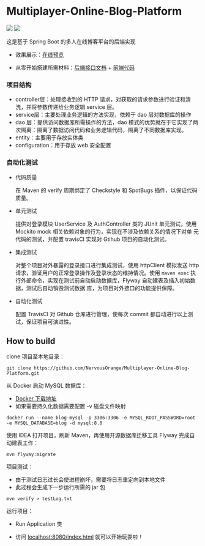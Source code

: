 # Multiplayer-Online-Blog-Platform
[![](https://img.shields.io/badge/Travis-CI-brightgreen)](https://travis-ci.com/NervousOrange/Multiplayer-Online-Blog-Platform) [![](https://img.shields.io/badge/微信-联系作者-brightgreen)](https://s2.ax1x.com/2020/03/06/3bV0L8.jpg)

这是基于 Spring Boot 的多人在线博客平台的后端实现

* 效果展示：[在线预览](https://jirengu-inc.github.io/vue-blog-preview/)

* 从零开始搭建所需材料：[后端接口文档](interface-doc.md) + [前端代码](https://github.com/jirengu-inc/vue-blog-preview)

### 项目结构

- controller层：处理接收到的 HTTP 请求，对获取的请求参数进行验证和清洗，并将参数传递给业务逻辑 service 层。
- service层：主要处理业务逻辑的方法实现，依赖于 dao 层对数据库的操作
- dao 层：提供访问数据库所需操作的方法，dao 模式的优势就在于它实现了两次隔离：隔离了数据访问代码和业务逻辑代码，隔离了不同数据库实现。
- entity：主要用于存放实体类
- configuration：用于存放 web 安全配置

### 自动化测试

* 代码质量

  在 Maven 的 verify 周期绑定了 Checkstyle 和 SpotBugs 插件，以保证代码质量。

* 单元测试

  提供对登录模块 UserService 及 AuthController 类的 JUnit 单元测试，使用 Mockito mock 相关依赖对象的行为，实现在不涉及依赖关系的情况下对单 元代码的测试，并配置 travisCI 实现对 Gtihub 项目的自动化测试。

* 集成测试

  对整个项目对外暴露的登录接口进行集成测试，使用 httpClient 模拟发送 http 请求，验证用户的正常登录操作及登录状态的维持情况。使用 `maven exec` 执行外部命令，实现在测试前自动启动数据库，Flyway 自动建表及插入初始数据，测试后自动销毁测试数据 库，为项目对外接口的功能提供保障。

* 自动化测试

  配置 TravisCI 对 Github 仓库进行管理，使每次 commit 都自动进行以上测试，保证项目可演进性。

## How to build

clone 项目至本地目录：

```shell
git clone https://github.com/NervousOrange/Multiplayer-Online-Blog-Platform.git
```

从 Docker 启动 MySQL 数据库：

* [Docker 下载地址](https://www.docker.com/)
* 如果需要持久化数据需要配置 -v 磁盘文件映射

```shell
docker run --name blog-mysql -p 3306:3306 -e MYSQL_ROOT_PASSWORD=root -e MYSQL_DATABASE=blog -d mysql:8.0
```

使用 IDEA 打开项目，刷新 Maven，再使用开源数据库迁移工具 Flyway 完成自动建表工作：

```shell
mvn flyway:migrate
```

项目测试：

* 由于测试日志过长会使进程崩坏，需要将日志重定向到本地文件
* 此过程会生成下一步运行所需的 jar 包

```shell
mvn verify > testLog.txt
```

运行项目：

* Run Application 类

* 访问 [localhost:8080/index.html](localhost:8080/index.html) 就可以开始玩耍啦！

